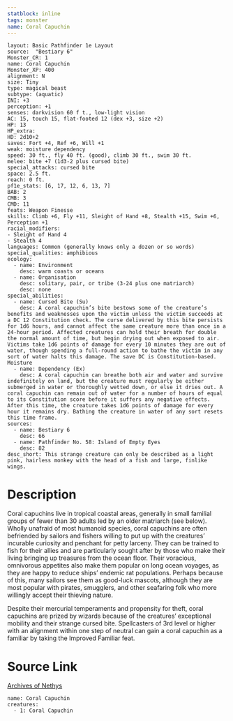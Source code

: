 ```yaml
---
statblock: inline
tags: monster
name: Coral Capuchin
---
```

```statblock
layout: Basic Pathfinder 1e Layout
source:  "Bestiary 6"
Monster_CR: 1
name: Coral Capuchin
Monster_XP: 400
alignment: N
size: Tiny
type: magical beast
subtype: (aquatic)
INI: +3
perception: +1
senses: darkvision 60 f t., low-light vision
AC: 15, touch 15, flat-footed 12 (dex +3, size +2)
HP: 13
HP_extra: 
HD: 2d10+2
saves: Fort +4, Ref +6, Will +1
weak: moisture dependency
speed: 30 ft., fly 40 ft. (good), climb 30 ft., swim 30 ft.
melee: bite +7 (1d3-2 plus cursed bite)
special_attacks: cursed bite
space: 2.5 ft.
reach: 0 ft.
pf1e_stats: [6, 17, 12, 6, 13, 7]
BAB: 2
CMB: 3
CMD: 11
feats: Weapon Finesse
skills: Climb +6, Fly +11, Sleight of Hand +8, Stealth +15, Swim +6, Perception +1
racial_modifiers:
- Sleight of Hand 4
- Stealth 4
languages: Common (generally knows only a dozen or so words)
special_qualities: amphibious
ecology:
  - name: Environment
    desc: warm coasts or oceans
  - name: Organisation
    desc: solitary, pair, or tribe (3-24 plus one matriarch)
    desc: none
special_abilities:
  - name: Cursed Bite (Su)
    desc: A coral capuchin’s bite bestows some of the creature’s benefits and weaknesses upon the victim unless the victim succeeds at a DC 12 Constitution check. The curse delivered by this bite persists for 1d6 hours, and cannot affect the same creature more than once in a 24-hour period. Affected creatures can hold their breath for double the normal amount of time, but begin drying out when exposed to air. Victims take 1d6 points of damage for every 10 minutes they are out of water, though spending a full-round action to bathe the victim in any sort of water halts this damage. The save DC is Constitution-based. Moisture
  - name: Dependency (Ex)
    desc: A coral capuchin can breathe both air and water and survive indefinitely on land, but the creature must regularly be either submerged in water or thoroughly wetted down, or else it dries out. A coral capuchin can remain out of water for a number of hours of equal to its Constitution score before it suffers any negative effects. After this time, the creature takes 1d6 points of damage for every hour it remains dry. Bathing the creature in water of any sort resets this time frame.
sources:
  - name: Bestiary 6
    desc: 66
  - name: Pathfinder No. 58: Island of Empty Eyes
    desc: 82
desc_short: This strange creature can only be described as a light pink, hairless monkey with the head of a fish and large, finlike wings.
```
# Description
Coral capuchins live in tropical coastal areas, generally in small familial groups of fewer than 30 adults led by an older matriarch (see below). Wholly unafraid of most humanoid species, coral capuchins are often befriended by sailors and fishers willing to put up with the creatures’ incurable curiosity and penchant for petty larceny. They can be trained to fish for their allies and are particularly sought after by those who make their living bringing up treasures from the ocean floor. Their voracious, omnivorous appetites also make them popular on long ocean voyages, as they are happy to reduce ships’ endemic rat populations. Perhaps because of this, many sailors see them as good-luck mascots, although they are most popular with pirates, smugglers, and other seafaring folk who more willingly accept their thieving nature. 

Despite their mercurial temperaments and propensity for theft, coral capuchins are prized by wizards because of the creatures’ exceptional mobility and their strange cursed bite. Spellcasters of 3rd level or higher with an alignment within one step of neutral can gain a coral capuchin as a familiar by taking the Improved Familiar feat. 

# Source Link
[Archives of Nethys](https://aonprd.com/MonsterDisplay.aspx?ItemName=Coral%20Capuchin)
```encounter-table
name: Coral Capuchin
creatures:
  - 1: Coral Capuchin
```
